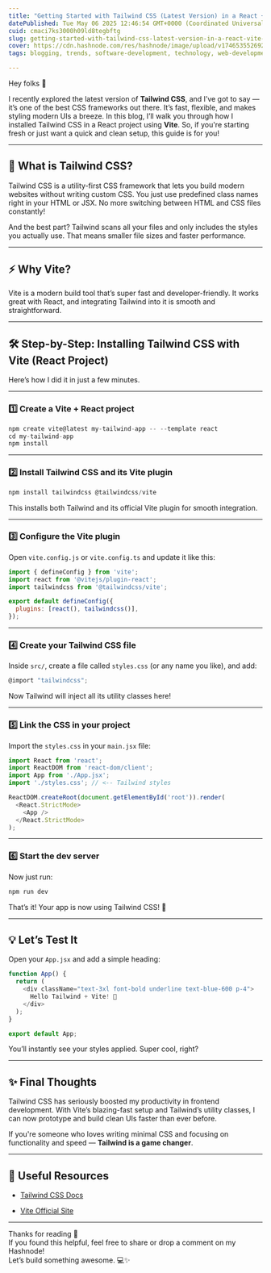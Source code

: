 ```yaml
---
title: "Getting Started with Tailwind CSS (Latest Version) in a React + Vite Project — The Easy Way!🌟"
datePublished: Tue May 06 2025 12:46:54 GMT+0000 (Coordinated Universal Time)
cuid: cmaci7ks3000h09ld8tegbftg
slug: getting-started-with-tailwind-css-latest-version-in-a-react-vite-project-the-easy-way
cover: https://cdn.hashnode.com/res/hashnode/image/upload/v1746535526920/92590972-9311-4564-a558-b68caee15366.png
tags: blogging, trends, software-development, technology, web-development, webdev, learning, reactjs, tech, hashnode, software-engineering, tailwind-css, vite, blogswithcc, explore

---
```


Hey folks 👋

I recently explored the latest version of **Tailwind CSS**, and I’ve got to say — it’s one of the best CSS frameworks out there. It’s fast, flexible, and makes styling modern UIs a breeze. In this blog, I’ll walk you through how I installed Tailwind CSS in a React project using **Vite**. So, if you're starting fresh or just want a quick and clean setup, this guide is for you!

---

## 🚀 What is Tailwind CSS?

Tailwind CSS is a utility-first CSS framework that lets you build modern websites without writing custom CSS. You just use predefined class names right in your HTML or JSX. No more switching between HTML and CSS files constantly!

And the best part? Tailwind scans all your files and only includes the styles you actually use. That means smaller file sizes and faster performance.

---

## ⚡ Why Vite?

Vite is a modern build tool that’s super fast and developer-friendly. It works great with React, and integrating Tailwind into it is smooth and straightforward.

---

## 🛠️ Step-by-Step: Installing Tailwind CSS with Vite (React Project)

Here’s how I did it in just a few minutes.

---

### 1️⃣ Create a Vite + React project

```javascript
npm create vite@latest my-tailwind-app -- --template react
cd my-tailwind-app
npm install
```

---

### 2️⃣ Install Tailwind CSS and its Vite plugin

```javascript
npm install tailwindcss @tailwindcss/vite
```

This installs both Tailwind and its official Vite plugin for smooth integration.

---

### 3️⃣ Configure the Vite plugin

Open `vite.config.js` or `vite.config.ts` and update it like this:

```javascript
import { defineConfig } from 'vite';
import react from '@vitejs/plugin-react';
import tailwindcss from '@tailwindcss/vite';

export default defineConfig({
  plugins: [react(), tailwindcss()],
});
```

---

### 4️⃣ Create your Tailwind CSS file

Inside `src/`, create a file called `styles.css` (or any name you like), and add:

```javascript
@import "tailwindcss";
```

Now Tailwind will inject all its utility classes here!

---

### 5️⃣ Link the CSS in your project

Import the `styles.css` in your `main.jsx` file:

```javascript
import React from 'react';
import ReactDOM from 'react-dom/client';
import App from './App.jsx';
import './styles.css'; // <-- Tailwind styles

ReactDOM.createRoot(document.getElementById('root')).render(
  <React.StrictMode>
    <App />
  </React.StrictMode>
);
```

---

### 6️⃣ Start the dev server

Now just run:

```javascript
npm run dev
```

That’s it! Your app is now using Tailwind CSS! 🎉

---

## 💡 Let’s Test It

Open your `App.jsx` and add a simple heading:

```javascript
function App() {
  return (
    <div className="text-3xl font-bold underline text-blue-600 p-4">
      Hello Tailwind + Vite! 👋
    </div>
  );
}

export default App;
```

You’ll instantly see your styles applied. Super cool, right?

---

## ✨ Final Thoughts

Tailwind CSS has seriously boosted my productivity in frontend development. With Vite’s blazing-fast setup and Tailwind’s utility classes, I can now prototype and build clean UIs faster than ever before.

If you're someone who loves writing minimal CSS and focusing on functionality and speed — **Tailwind is a game changer**.

---

## 📝 Useful Resources

* [Tailwind CSS Docs](https://tailwindcss.com/docs/installation/using-vite)
    
* [Vite Official Site](https://vitejs.dev/)
    

---

Thanks for reading 🙌  
If you found this helpful, feel free to share or drop a comment on my Hashnode!  
Let’s build something awesome. 💻✨